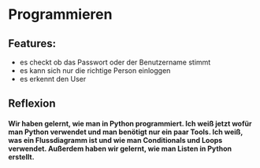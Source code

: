 # Programmieren
## Features:
- es checkt ob das Passwort oder der Benutzername stimmt
- es kann sich nur die richtige Person einloggen
- es erkennt den User


## Reflexion
#### Wir haben gelernt, wie man in Python programmiert. Ich weiß jetzt wofür man Python verwendet und man benötigt nur ein paar Tools. Ich weiß, was ein Flussdiagramm ist und wie man Conditionals und Loops verwendet. Außerdem haben wir gelernt, wie man Listen in Python erstellt.

